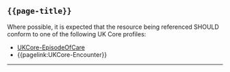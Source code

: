 ## `{{page-title}}`

Where possible, it is expected that the resource being referenced SHOULD conform to one of the following UK Core profiles:

- [UKCore-EpisodeOfCare](https://simplifier.net/guide/UKCoreImplementationGuideAssetsinDevelopment/Home/ProfilesandExtensions/Profile-UKCore-EpisodeOfCare)
- {{pagelink:UKCore-Encounter}}

---

